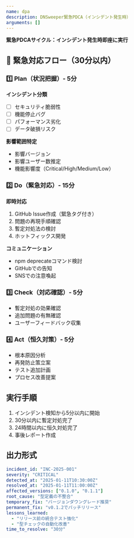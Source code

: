 ```yaml
---
name: dpa
description: DNSweeper緊急PDCA（インシデント発生時）
arguments: []
---
```


**緊急PDCAサイクル：インシデント発生時即座に実行**

## 🚨 緊急対応フロー（30分以内）

### 1️⃣ Plan（状況把握）- 5分
**インシデント分類**
- [ ] セキュリティ脆弱性
- [ ] 機能停止バグ
- [ ] パフォーマンス劣化
- [ ] データ破損リスク

**影響範囲特定**
- 影響バージョン
- 影響ユーザー数推定
- 機能影響度（Critical/High/Medium/Low）

### 2️⃣ Do（緊急対応）- 15分
**即時対応**
1. GitHub Issue作成（緊急タグ付き）
2. 問題の再現手順確認
3. 暫定対処法の検討
4. ホットフィックス開発

**コミュニケーション**
- npm deprecateコマンド検討
- GitHubでの告知
- SNSでの注意喚起

### 3️⃣ Check（対応確認）- 5分
- 暫定対処の効果確認
- 追加問題の有無確認
- ユーザーフィードバック収集

### 4️⃣ Act（恒久対策）- 5分
- 根本原因分析
- 再発防止策立案
- テスト追加計画
- プロセス改善提案

## 実行手順
1. インシデント検知から5分以内に開始
2. 30分以内に暫定対処完了
3. 24時間以内に恒久対処完了
4. 事後レポート作成

## 出力形式
```yaml
incident_id: "INC-2025-001"
severity: "CRITICAL"
detected_at: "2025-01-11T10:30:00Z"
resolved_at: "2025-01-11T11:00:00Z"
affected_versions: ["0.1.0", "0.1.1"]
root_cause: "型定義の不整合"
temporary_fix: "バージョンダウングレード推奨"
permanent_fix: "v0.1.2でパッチリリース"
lessons_learned:
  - "リリース前の統合テスト強化"
  - "型チェックの自動化改善"
time_to_resolve: "30分"
```